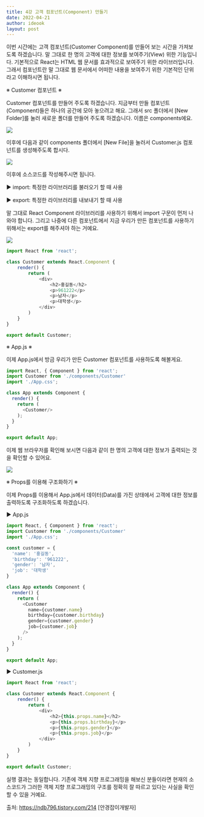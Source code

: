 ```yaml
---
title: 4강 고객 컴포넌트(Component) 만들기
date: 2022-04-21
author: ideook
layout: post
---
```


이번 시간에는 고객 컴포넌트(Customer Component)를 만들어 보는 시간을 가져보도록 하겠습니다. 말 그대로 한 명의 고객에 대한 정보를 보여주기(View) 위한 기능입니다. 기본적으로 React는 HTML 웹 문서를 효과적으로 보여주기 위한 라이브러입니다. 그래서 컴포넌트란 말 그대로 웹 문서에서 어떠한 내용을 보여주기 위한 기본적인 단위라고 이해하시면 됩니다.

※ Customer 컴포넌트 ※

Customer 컴포넌트를 만들어 주도록 하겠습니다. 지금부터 만들 컴포넌트(Component)들은 하나의 공간에 모아 놓으려고 해요. 그래서 src 폴더에서 [New Folder]를 눌러 새로운 폴더를 만들어 주도록 하겠습니다. 이름은 components에요.

![](../../images/2022-04-21-11-25-57.png)

이후에 다음과 같이 components 폴더에서 [New File]을 눌러서 Customer.js 컴포넌트를 생성해주도록 합시다.

![](../../images/2022-04-21-11-26-01.png)

이후에 소스코드를 작성해주시면 됩니다.

▶ import: 특정한 라이브러리를 불러오기 할 때 사용

▶ export: 특정한 라이브러리를 내보내기 할 때 사용

말 그대로 React Component 라이브러리를 사용하기 위해서 import 구문이 먼저 나와야 합니다. 그리고 나중에 다른 컴포넌트에서 지금 우리가 만든 컴포넌트를 사용하기 위해서는 export를 해주셔야 하는 거예요.

![](../../images/2022-04-21-11-26-07.png)

```js
import React from 'react';

class Customer extends React.Component {
    render() {
        return (
            <div>
                <h2>홍길동</h2>
                <p>961222</p>
                <p>남자</p>
                <p>대학생</p>
            </div>
        )
    }
}

export default Customer;
```

※ App.js ※

이제 App.js에서 방금 우리가 만든 Customer 컴포넌트를 사용하도록 해볼게요.

```js
import React, { Component } from 'react';
import Customer from './components/Customer'
import './App.css';

class App extends Component {
  render() {
    return (
      <Customer/>
    );
  }
}

export default App;
```

이제 웹 브라우저를 확인해 보시면 다음과 같이 한 명의 고객에 대한 정보가 출력되는 것을 확인할 수 있어요.

![](../../images/2022-04-21-11-26-27.png)

※ Props를 이용해 구조화하기 ※

이제 Props를 이용해서 App.js에서 데이터(Data)를 가진 상태에서 고객에 대한 정보를 출력하도록 구조화하도록 하겠습니다.

▶ App.js

```js
import React, { Component } from 'react';
import Customer from './components/Customer'
import './App.css';

const customer = {
  'name': '홍길동',
  'birthday': '961222',
  'gender': '남자',
  'job': '대학생'
}

class App extends Component {
  render() {
    return (
      <Customer
        name={customer.name}
        birthday={customer.birthday}
        gender={customer.gender}
        job={customer.job}
      />
    );
  }
}

export default App;
```

▶ Customer.js

```js
import React from 'react';

class Customer extends React.Component {
    render() {
        return (
            <div>
                <h2>{this.props.name}</h2>
                <p>{this.props.birthday}</p>
                <p>{this.props.gender}</p>
                <p>{this.props.job}</p>
            </div>
        )
    }
}

export default Customer;
```

실행 결과는 동일합니다. 기존에 객체 지향 프로그래밍을 해보신 분들이라면 현재의 소스코드가 그러한 객체 지향 프로그래밍의 구조를 정확히 잘 따르고 있다는 사실을 확인할 수 있을 거예요.

출처: https://ndb796.tistory.com/214 [안경잡이개발자]
